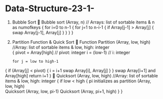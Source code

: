 # Data-Structure-23-1-


1.	Bubble Sort
	Bubble sort (Array, n) // Arrays: list of sortable items & n as numofkeys
{
for i=0 to n-1
{
for j=1 to n-i-1
        { 
            if Array[j-1] > Array[j] 
{   
                swap Array[j-1], Array[j]
} 
        }
                 }
} 






2.	Partition Function & Quick Sort
	Function Partition (Array, low, high) //Array: list of sortable items & low, high: integer      
{
pivot = Array[high]      // pivot: integer
i = (low-1)             // i: integer

        for j = low to high-1
{ 
            if (Array[j] < pivot)
            { 
                 i = i+1
 swap Array[i], Array[j]
             }
}
swap Array[i+1] and Array[high]
return i+1 
}
	Quicksort (Array, low, high) //Array: list of sortable items & low, high: integer
{
    if low < high
    { 
        pi initializes as partition (Array, low, high)  
        Quicksort (Array, low, pi-1)
        Quicksort (Array, pi+1, high)
    }
}
